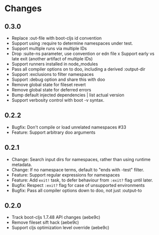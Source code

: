# Changes

## 0.3.0

- Replace :out-file with boot-cljs id convention
- Support using :require to determine namespaces under test.
- Support multiple runs via multiple IDs
- Drop :suite-ns parameter, use convention or edn file
x Support early vs late exit (another artifact of multiple IDs)
- Support runners installed in node_modules
- Pass all compiler options on to doo, including a derived :output-dir
- Support :exclusions to filter namespaces
- Support :debug option and share this with doo
- Remove global state for fileset revert
- Remove global state for deferred errors
- Bump default injected dependencies | list actual version
- Support verbosity control with boot -v syntax.

## 0.2.2

- Bugfix: Don't compile or load unrelated namespaces #33
- Feature: Support arbitrary doo arguments

## 0.2.1

- Change: Search input dirs for namespaces, rather than using runtime metadata.
- Change: If no namespace terms, default to "ends with -test" filter.
- Feature: Support regular expressions for namespaces
- Feature: Add `exit!` task, to defer behaviour from `:exit?` flag until later.
- Bugfix: Respect `:exit?` flag for case of unsupported environments
- Bugfix: Pass all compiler options down to doo, not just :output-to

## 0.2.0

- Track boot-cljs 1.7.48 API changes (aebe9c)
- Remove fileset sift hack (aebe9c)
- Support cljs optimization level override (aebe9c)
